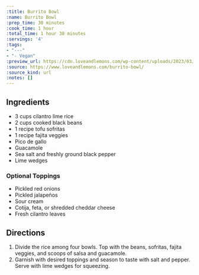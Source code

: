 ```yaml
---
:title: Burrito Bowl
:name: Burrito Bowl
:prep_time: 30 minutes
:cook_time: 1 hour
:total_time: 1 hour 30 minutes
:servings: '4'
:tags:
- "---"
- "- Vegan"
:preview_url: https://cdn.loveandlemons.com/wp-content/uploads/2023/03/burrito-bowl-150x150.jpg
:source: https://www.loveandlemons.com/burrito-bowl/
:source_kind: url
:notes: []
---
```


## Ingredients
- 3 cups cilantro lime rice
- 2 cups cooked black beans
- 1 recipe tofu sofritas
- 1 recipe fajita veggies
- Pico de gallo
- Guacamole
- Sea salt and freshly ground black pepper
- Lime wedges

### Optional Toppings
- Pickled red onions
- Pickled jalapeños
- Sour cream
- Cotija, feta, or shredded cheddar cheese
- Fresh cilantro leaves


## Directions
1. Divide the rice among four bowls. Top with the beans, sofritas, fajita veggies, and scoops of salsa and guacamole.
2. Garnish with desired toppings and season to taste with salt and pepper. Serve with lime wedges for squeezing.
